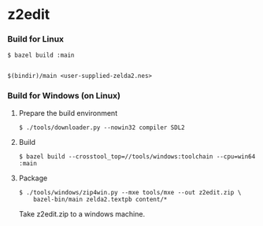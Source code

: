 # z2edit

### Build for Linux

```
$ bazel build :main


$(bindir)/main <user-supplied-zelda2.nes>
```

### Build for Windows (on Linux)

1. Prepare the build environment

   ```
   $ ./tools/downloader.py --nowin32 compiler SDL2
   ```

2. Build

   ```
   $ bazel build --crosstool_top=//tools/windows:toolchain --cpu=win64 :main
   ```

3. Package

   ```
   $ ./tools/windows/zip4win.py --mxe tools/mxe --out z2edit.zip \
       bazel-bin/main zelda2.textpb content/*
   ```

   Take z2edit.zip to a windows machine.
